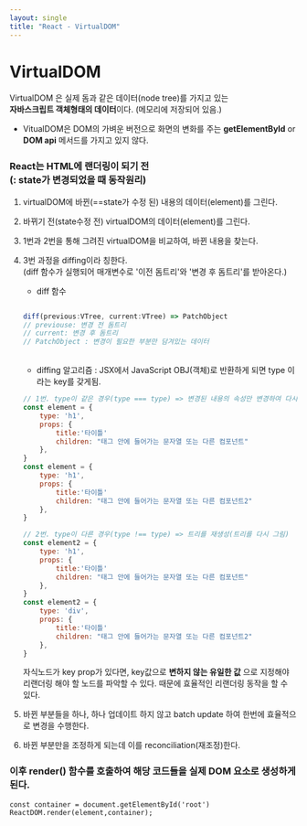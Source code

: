 ```yaml
---
layout: single
title: "React - VirtualDOM"
---
```


# VirtualDOM

VirtualDOM 은 실제 돔과 같은 데이터(node tree)를 가지고 있는<br/>
**자바스크립트 객체형태의 데이터**이다. (메모리에 저장되어 있음.)

- VitualDOM은 DOM의 가벼운 버전으로 화면의 변화를 주는 **getElementById** or **DOM api** 메서드를 가지고 있지 않다.

### React는 HTML에 랜더링이 되기 전 <br/>(: state가 변경되었을 때 동작원리)

1. virtualDOM에 바뀐(==state가 수정 된) 내용의 데이터(element)를 그린다.

2. 바뀌기 전(state수정 전) virtualDOM의 데이터(element)를 그린다.

3. 1번과 2번을 통해 그려진 virtualDOM을 비교하여, 바뀐 내용을 찾는다.

4. 3번 과정을 diffing이라 칭한다.<br/>
   (diff 함수가 실행되어 매개변수로 '이전 돔트리'와 '변경 후 돔트리'를 받아온다.)

   - diff 함수

   ```javascript

   diff(previous:VTree, current:VTree) => PatchObject
   // previouse: 변경 전 돔트리
   // current: 변경 후 돔트리
   // PatchObject : 변경이 필요한 부분만 담겨있는 데이터

   ```

    <br/>

   - diffing 알고리즘
     : JSX에서 JavaScript OBJ(객체)로 반환하게 되면 type 이라는 key를 갖게됨.

   ```javascript
   // 1번. type이 같은 경우(type === type) => 변경된 내용의 속성만 변경하여 다시 그림
   const element = {
       type: 'h1',
       props: {
           title:'타이틀'
           children: "태그 안에 들어가는 문자열 또는 다른 컴포넌트"
       },
   }
   const element = {
       type: 'h1',
       props: {
           title:'타이틀'
           children: "태그 안에 들어가는 문자열 또는 다른 컴포넌트2"
       },
   }
   ```

   ```javascript
   // 2번. type이 다른 경우(type !== type) => 트리를 재생성(트리를 다시 그림)
   const element2 = {
       type: 'h1',
       props: {
           title:'타이틀'
           children: "태그 안에 들어가는 문자열 또는 다른 컴포넌트"
       },
   }
   const element2 = {
       type: 'div',
       props: {
           title:'타이틀'
           children: "태그 안에 들어가는 문자열 또는 다른 컴포넌트2"
       },
   }
   ```

   자식노드가 key prop가 있다면, key값으로 **변하지 않는 유일한 값** 으로 지정해야 리랜더링 해야 할 노드를 파악할 수 있다. 때문에 효율적인 리랜더링 동작을 할 수 있다.

5. 바뀐 부분들을 하나, 하나 업데이트 하지 않고 batch update 하여 한번에 효율적으로 변경을 수행한다.

6. 바뀐 부분만을 조정하게 되는데 이를 reconciliation(재조정)한다.

### 이후 render() 함수를 호출하여 해당 코드들을 실제 DOM 요소로 생성하게 된다.

```react
const container = document.getElementById('root')
ReactDOM.render(element,container);
```
